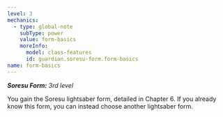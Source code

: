 ```yaml
---
level: 3
mechanics:
  - type: global-note
    subType: power
    value: form-basics
    moreInfo:
      model: class-features
      id: guardian.soresu-form.form-basics
name: form-basics
---
```

_**Soresu Form:** 3rd level_
You gain the Soresu lightsaber form, detailed in Chapter 6. If you already know this form, you can instead choose another lightsaber form.